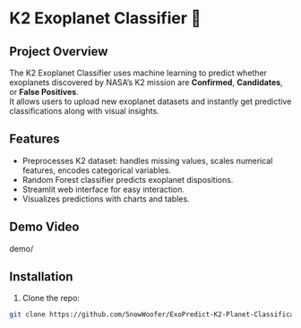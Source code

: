 # K2 Exoplanet Classifier 🌌

## Project Overview
The K2 Exoplanet Classifier uses machine learning to predict whether exoplanets discovered by NASA’s K2 mission are **Confirmed**, **Candidates**, or **False Positives**.  
It allows users to upload new exoplanet datasets and instantly get predictive classifications along with visual insights.

## Features
- Preprocesses K2 dataset: handles missing values, scales numerical features, encodes categorical variables.
- Random Forest classifier predicts exoplanet dispositions.
- Streamlit web interface for easy interaction.
- Visualizes predictions with charts and tables.

## Demo Video
demo/

## Installation
1. Clone the repo:
```bash
git clone https://github.com/SnowWoofer/ExoPredict-K2-Planet-Classification.git
